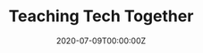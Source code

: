 ---
date: "2020-07-09T00:00:00Z"
external_link: http://teachtogether.tech/
image:
  caption: 
  focal_point: Smart
links:
- icon: twitter
  icon_pack: fab
  name: Follow
  url: https://twitter.com/yabellini
summary: "Rol: Translator, Editor of the Spanish version"
tags:
- Education
- DataScience
title: Teaching Tech Together
url_code: https://github.com/gvwilson/teachtogether.tech/
url_pdf: 
url_slides: ""
url_video: ""
---